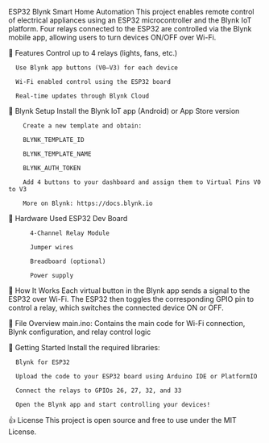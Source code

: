 ESP32 Blynk Smart Home Automation
This project enables remote control of electrical appliances using an ESP32 microcontroller and the Blynk IoT platform. Four relays connected to the ESP32 are controlled via the Blynk mobile app, allowing users to turn devices ON/OFF over Wi-Fi.

🔧 Features
      Control up to 4 relays (lights, fans, etc.)
      
      Use Blynk app buttons (V0–V3) for each device
      
      Wi-Fi enabled control using the ESP32 board
      
      Real-time updates through Blynk Cloud

📱 Blynk Setup
        Install the Blynk IoT app (Android) or App Store version
        
        Create a new template and obtain:
        
        BLYNK_TEMPLATE_ID
        
        BLYNK_TEMPLATE_NAME
        
        BLYNK_AUTH_TOKEN
        
        Add 4 buttons to your dashboard and assign them to Virtual Pins V0 to V3
        
        More on Blynk: https://docs.blynk.io

🧠 Hardware Used
          ESP32 Dev Board
          
          4-Channel Relay Module
          
          Jumper wires
          
          Breadboard (optional)
          
          Power supply

🧪 How It Works
      Each virtual button in the Blynk app sends a signal to the ESP32 over Wi-Fi. The ESP32 then toggles the corresponding GPIO pin to control a relay, which switches the connected device ON or OFF.

📂 File Overview
      main.ino: Contains the main code for Wi-Fi connection, Blynk configuration, and relay control logic

🚀 Getting Started
      Install the required libraries:
      
      Blynk for ESP32
      
      Upload the code to your ESP32 board using Arduino IDE or PlatformIO
      
      Connect the relays to GPIOs 26, 27, 32, and 33
      
      Open the Blynk app and start controlling your devices!

👍 License
        This project is open source and free to use under the MIT License.
